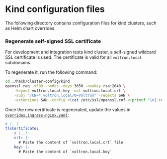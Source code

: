 # Kind configuration files

The following directory contains configuration files for kind clusters, such as Helm chart overrides.

### Regenerate self-signed SSL certificate

For development and integration tests kind cluster, a self-signed wildcard SSL certificate is used. The certificate is valid for all `voltron.local` subdomains.    

To regenerate it, run the following command:

```bash
cd ./hack/cluster-config/kind
openssl req -x509 -nodes -days 3650 -newkey rsa:2048 \
    -keyout voltron.local.key -out voltron.local.crt \
    -subj "/CN=*.voltron.local/O=Voltron" -reqexts SAN \
    -extensions SAN -config <(cat /etc/ssl/openssl.cnf <(printf "\n[ req ]\nx509_extensions = v3_ca\n[SAN]\nsubjectAltName=DNS:voltron.local,DNS:*.voltron.local")) 
```

Once the new certificate is regenerated, update the values in [`overrides.ingress-nginx.yaml`](./overrides.ingress-nginx.yaml):

```yaml
# (..)
tlsCertificate:
    # (..)
    crt: |-
      # Paste the content of `voltron.local.crt` file
    key: |-
      # Paste the content of `voltron.local.key`
```
